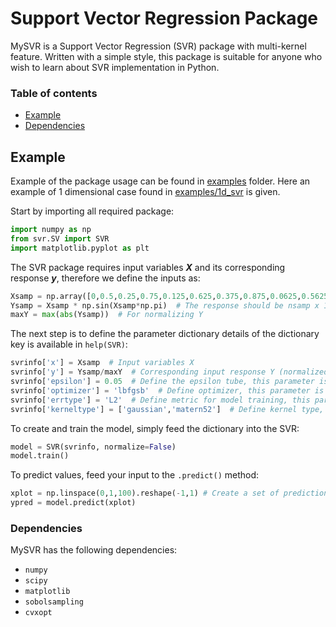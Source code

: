 # Support Vector Regression Package
MySVR is a Support Vector Regression (SVR) package with multi-kernel feature. Written with a simple style, this package is suitable for anyone who wish to learn about SVR implementation in Python.
 
### Table of contents
- [Example](#example)
- [Dependencies](#dependencies)

## Example
Example of the package usage can be found in [examples](https://github.com/fazaghifari/MySVR/tree/master/svr/examples) folder. Here an example of 1 dimensional case found in [examples/1d_svr](https://github.com/fazaghifari/MySVR/blob/master/svr/examples/1d_svr.py) is given.

Start by importing all required package:

```python
import numpy as np
from svr.SV import SVR
import matplotlib.pyplot as plt
```

The SVR package requires input variables ***X*** and its corresponding response ***y***, therefore we define the inputs as:

```python
Xsamp = np.array([0,0.5,0.25,0.75,0.125,0.625,0.375,0.875,0.0625,0.5625]).reshape(-1,1)  # The input should be nsamp x nvar
Ysamp = Xsamp * np.sin(Xsamp*np.pi)  # The response should be nsamp x 1
maxY = max(abs(Ysamp))  # For normalizing Y
```

The next step is to define the parameter dictionary details of the dictionary key is available in `help(SVR)`:

```python
svrinfo['x'] = Xsamp  # Input variables X
svrinfo['y'] = Ysamp/maxY  # Corresponding input response Y (normalized)
svrinfo['epsilon'] = 0.05  # Define the epsilon tube, this parameter is optional 
svrinfo['optimizer'] = 'lbfgsb'  # Define optimizer, this parameter is optional
svrinfo['errtype'] = 'L2'  # Define metric for model training, this parameter is optional
svrinfo['kerneltype'] = ['gaussian','matern52']  # Define kernel type, in this case we use multiple kernel for demo. This parameter is optional 
```

To create and train the model, simply feed the dictionary into the SVR:

```python
model = SVR(svrinfo, normalize=False)
model.train()
```

To predict values, feed your input to the `.predict()` method:

```python
xplot = np.linspace(0,1,100).reshape(-1,1) # Create a set of prediction input
ypred = model.predict(xplot)
```


### Dependencies

MySVR has the following dependencies:

* `numpy`
* `scipy`
* `matplotlib`
* `sobolsampling`
* `cvxopt`
